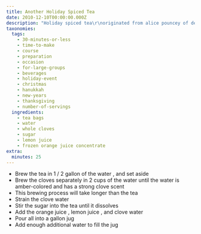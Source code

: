 ```yaml
---
title: Another Holiday Spiced Tea
date: 2010-12-10T00:00:00.000Z
description: "Holiday spiced tea\r\noriginated from alice pouncey of decatur, ms"
taxonomies:
  tags:
    - 30-minutes-or-less
    - time-to-make
    - course
    - preparation
    - occasion
    - for-large-groups
    - beverages
    - holiday-event
    - christmas
    - hanukkah
    - new-years
    - thanksgiving
    - number-of-servings
  ingredients:
    - tea bags
    - water
    - whole cloves
    - sugar
    - lemon juice
    - frozen orange juice concentrate
extra:
  minutes: 25
---
```

 - Brew the tea in 1 / 2 gallon of the water , and set aside
 - Brew the cloves separately in 2 cups of the water until the water is amber-colored and has a strong clove scent
 - This brewing process will take longer than the tea
 - Strain the clove water
 - Stir the sugar into the tea until it dissolves
 - Add the orange juice , lemon juice , and clove water
 - Pour all into a gallon jug
 - Add enough additional water to fill the jug
